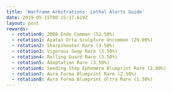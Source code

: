 ```yaml
---
title: 'Warframe Arbitrations: Lethal Alerts Guide'
date: 2019-05-15T00:15:17.619Z
layout: post
rewards:
  - rotation0: 2000 Endo Common (52.50%)
  - rotation1: Ayatan Orta Sculpture Uncommon (29.00%)
  - rotation2: Sharpshooter Rare (3.50%)
  - rotation3: Vigorous Swap Rare (3.50%)
  - rotation4: Rolling Guard Rare (3.50%)
  - rotation5: Adaptation Rare (3.50%)
  - rotation6: Seeding Step Ephemera Blueprint Rare (2.00%)
  - rotation7: Aura Forma Blueprint Rare (2.50%)
  - rotation8: Aura Forma Blueprint Ultra Rare (1.50%)
---
```


